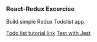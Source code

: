 ### React-Redux Excercise
Build simple Redux Todolist app.

[Todo list tutorial link](https://redux.js.org/basics/example-todo-list)
[Test with Jest](https://facebook.github.io/jest/docs/en/using-matchers.html)